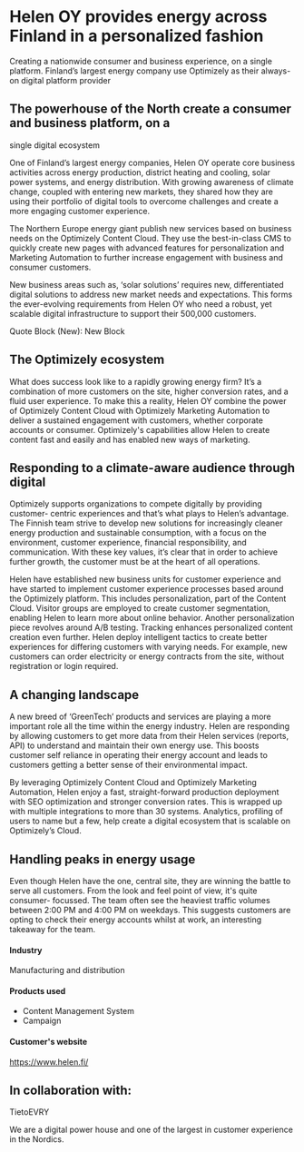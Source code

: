# Helen OY provides energy across Finland in a personalized fashion

Creating a nationwide consumer and business experience, on a single platform.
Finland’s largest energy company use Optimizely as their always-on digital
platform provider

## The powerhouse of the North create a consumer and business platform, on a

single digital ecosystem

One of Finland’s largest energy companies, Helen OY operate core business
activities across energy production, district heating and cooling, solar power
systems, and energy distribution. With growing awareness of climate change,
coupled with entering new markets, they shared how they are using their
portfolio of digital tools to overcome challenges and create a more engaging
customer experience.

The Northern Europe energy giant publish new services based on business needs on
the Optimizely Content Cloud. They use the best-in-class CMS to quickly create
new pages with advanced features for personalization and Marketing Automation to
further increase engagement with business and consumer customers.

New business areas such as, ‘solar solutions’ requires new, differentiated
digital solutions to address new market needs and expectations. This forms the
ever-evolving requirements from Helen OY who need a robust, yet scalable digital
infrastructure to support their 500,000 customers.

Quote Block (New): New Block

## The Optimizely ecosystem

What does success look like to a rapidly growing energy firm? It’s a combination
of more customers on the site, higher conversion rates, and a fluid user
experience. To make this a reality, Helen OY combine the power of Optimizely
Content Cloud with Optimizely Marketing Automation to deliver a sustained
engagement with customers, whether corporate accounts or consumer. Optimizely's
capabilities allow Helen to create content fast and easily and has enabled new
ways of marketing.

## Responding to a climate-aware audience through digital

Optimizely supports organizations to compete digitally by providing customer-
centric experiences and that’s what plays to Helen’s advantage. The Finnish team
strive to develop new solutions for increasingly cleaner energy production and
sustainable consumption, with a focus on the environment, customer experience,
financial responsibility, and communication. With these key values, it’s clear
that in order to achieve further growth, the customer must be at the heart of
all operations.

Helen have established new business units for customer experience and have
started to implement customer experience processes based around the Optimizely
platform. This includes personalization, part of the Content Cloud. Visitor
groups are employed to create customer segmentation, enabling Helen to learn
more about online behavior. Another personalization piece revolves around A/B
testing. Tracking enhances personalized content creation even further. Helen
deploy intelligent tactics to create better experiences for differing customers
with varying needs. For example, new customers can order electricity or energy
contracts from the site, without registration or login required.

## A changing landscape

A new breed of ‘GreenTech’ products and services are playing a more important
role all the time within the energy industry. Helen are responding by allowing
customers to get more data from their Helen services (reports, API) to
understand and maintain their own energy use. This boosts customer self reliance
in operating their energy account and leads to customers getting a better sense
of their environmental impact.

By leveraging Optimizely Content Cloud and Optimizely Marketing Automation,
Helen enjoy a fast, straight-forward production deployment with SEO optimization
and stronger conversion rates. This is wrapped up with multiple integrations to
more than 30 systems. Analytics, profiling of users to name but a few, help
create a digital ecosystem that is scalable on Optimizely’s Cloud.

## Handling peaks in energy usage

Even though Helen have the one, central site, they are winning the battle to
serve all customers. From the look and feel point of view, it's quite consumer-
focussed. The team often see the heaviest traffic volumes between 2:00 PM and
4:00 PM on weekdays. This suggests customers are opting to check their energy
accounts whilst at work, an interesting takeaway for the team.

#### Industry

Manufacturing and distribution

#### Products used

- Content Management System
- Campaign

#### Customer's website

https://www.helen.fi/

## In collaboration with:

TietoEVRY

We are a digital power house and one of the largest in customer experience in
the Nordics.
